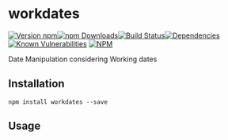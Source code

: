 # workdates
[![Version npm](https://img.shields.io/npm/v/workdates.svg?style=flat-square)](https://www.npmjs.com/package/workdates)[![npm Downloads](https://img.shields.io/npm/dm/workdates.svg?style=flat-square)](https://www.npmjs.com/package/workdates)[![Build Status](https://img.shields.io/travis/slysterous/workdates/master.svg?style=flat-square)](https://travis-ci.org/slysterous/workdates)[![Dependencies](https://img.shields.io/david/slysterous/workdates.svg?style=flat-square)](https://david-dm.org/slysterous/workdates)
[![Known Vulnerabilities](https://snyk.io/test/github/slysterous/workdates/badge.svg)](https://snyk.io/test/github/slysterous/workdates)
[![NPM](https://nodei.co/npm/workdates.png?downloads=true&downloadRank=true)](https://nodei.co/npm/workdates/)

Date Manipulation considering Working dates


## Installation

```bashp
npm install workdates --save
```
## Usage


``` js

```